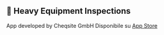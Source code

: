 ## 📱 Heavy Equipment Inspections  
App developed by Cheqsite GmbH
Disponibile su [App Store](https://apps.apple.com/de/app/baumaschinen-pr%C3%BCfung-dguv-uvv/id1239683117)  
